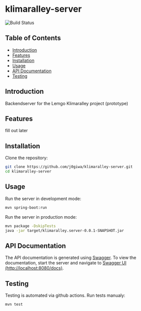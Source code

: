 # klimaralley-server

![Build Status](https://img.shields.io/badge/build-passing-brightgreen)

## Table of Contents

- [Introduction](#introduction)
- [Features](#features)
- [Installation](#installation)
- [Usage](#usage)
- [API Documentation](#api-documentation)
- [Testing](#testing)

## Introduction

Backendserver for the Lemgo Klimaralley project (prototype)

## Features

fill out later

## Installation

Clone the repository:
```bash
git clone https://github.com/j0giwa/klimaralley-server.git
cd klimaralley-server
```

## Usage
Run the server in development mode:
```bash
mvn spring-boot:run
```

Run the server in production mode:
```bash
mvn package -DskipTests
java -jar target/klimaralley.server-0.0.1-SNAPSHOT.jar
```

## API Documentation
The API documentation is generated using [Swagger](https://swagger.io). 
To view the documentation, start the server and navigate to [Swagger UI (http://localhost:8080/docs)](http://localhost:8080/docs).

## Testing
Testing is automated via github actions.
Run tests manualy:
```bash
mvn test
```

